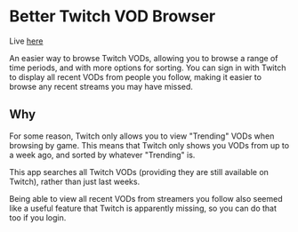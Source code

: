 # Better Twitch VOD Browser

Live [here](https://btvb.mewtant.uk)

An easier way to browse Twitch VODs, allowing you to browse a range of time periods, and with more options for sorting. You can sign in with Twitch to display all recent VODs from people you follow, making it easier to browse any recent streams you may have missed.

## Why
For some reason, Twitch only allows you to view "Trending" VODs when browsing by game. This means that Twitch only shows you VODs from up to a week ago, and sorted by whatever "Trending" is. 

This app searches all Twitch VODs (providing they are still available on Twitch), rather than just last weeks.

Being able to view all recent VODs from streamers you follow also seemed like a useful feature that Twitch is apparently missing, so you can do that too if you login.
